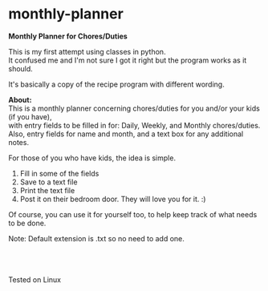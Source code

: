# monthly-planner
**Monthly Planner for Chores/Duties**

This is my first attempt using classes in python.  
It confused me and I'm not sure I got it right but the program works as it should.

It's basically a copy of the recipe program with different wording.  

**About:**  
This is a monthly planner concerning chores/duties for you and/or your kids (if you have),  
with entry fields to be filled in for: Daily, Weekly, and Monthly chores/duties.  
Also,  entry fields for name and month, and a text box for any additional notes.  

For those of you who have kids, the idea is simple.  
1. Fill in some of the fields  
2. Save to a text file 
3. Print the text file
4. Post it on their bedroom door. They will love you for it. :)  

Of course, you can use it for yourself too, to help keep track of what needs to be done.  

Note: Default extension is .txt so no need to add one.  
  
    
<br><br>    
Tested on Linux
  







